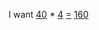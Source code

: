 I want [40](- "#number1") * [4](- "#number2")
[=](- "#result=multiply(#number1,#number2)") 
[160](- "?=#result")

